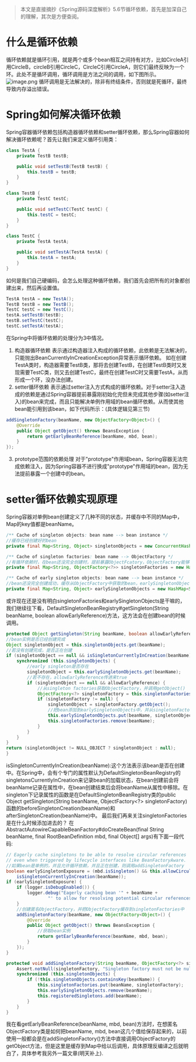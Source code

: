 > 本文是直接摘抄《Spring源码深度解析》5.6节循环依赖，首先是加深自己的理解，其次是方便查阅。
# 什么是循环依赖
循环依赖就是循环引用，就是两个或多个bean相互之间持有对方，比如CircleA引用CircleB，circleB引用CircleC，CircleC引用CircleA，则它们最终反映为一个环。此处不是循环调用，循环调用是方法之间的调用，如下图所示。
![image.png](https://upload-images.jianshu.io/upload_images/10236819-900d0f82707e08c7.png?imageMogr2/auto-orient/strip%7CimageView2/2/w/1240)
循环调用是无法解决的，除非有终结条件，否则就是死循环，最终导致内存溢出错误。
# Spring如何解决循环依赖
Spring容器循环依赖包括构造器循环依赖和setter循环依赖，那么Spring容器如何解决循环依赖呢？首先让我们来定义循环引用类：
```java
class TestA {
    private TestB testB;

    public void setTestB(TestB testB) {
        this.testB = testB;
    }
}

class TestB {
    private TestC testC;

    public void setTestC(TestC testC) {
        this.testC = testC;
    }
}

class TestC {
    private TestA testA;

    public void setTestA(TestA testA) {
        this.testA = testA;
    }
}
```
如何是我们自己硬编码，会怎么处理这种循环依赖，我们首先会把所有的对象都创建出来，然后再设置值。
```java
TestA testA = new TestA();
TestB testB = new TestB();
TestC testC = new TestC();
testA.setTestB(testB);
testB.setTestC(testC);
testC.setTestA(testA);
```
在Spring中将循环依赖的处理分为3中情况。
1. 构造器循环依赖
表示通过构造器注入构成的循环依赖，此依赖是无法解决的，只能抛出BeanCurrentlyInCreationException异常表示循环依赖。
如在创建TestA类时，构造器需要TestB类，那将去创建TestB，在创建TestB类时又发现需要TestC类，则又去创建TestC，最终在创建TestC时又需要TestA，从而形成一个环，没办法创建。
2. setter循环依赖
表示通过setter注入方式构成的循环依赖。对于setter注入造成的依赖是通过Spring容器提前暴露刚初始化完但未完成其他步骤(如setter注入)的bean来完成，而且只能解决单例作用域的bean循环依赖。从而使其他bean能引用到该bean，如下代码所示：(具体逻辑见第三节)
```java
addSingletonFactory(beanName, new ObjectFactory<Object>() {
    @Override
    public Object getObject() throws BeansException {
        return getEarlyBeanReference(beanName, mbd, bean);
    }
});
```
3. prototype范围的依赖处理
对于"prototype"作用域bean，Spring容器无法完成依赖注入，因为Spring容器不进行换成"prototype"作用域的bean，因为无法提前暴露一个创建中的bean。
# setter循环依赖实现原理
Spring容器对单例bean创建定义了几种不同的状态，并缓存中不同的Map中，Map的key值都是beanName。
```java
/** Cache of singleton objects: bean name --> bean instance */
//缓存已经创建好的bean
private final Map<String, Object> singletonObjects = new ConcurrentHashMap<String, Object>(256);

/** Cache of singleton factories: bean name --> ObjectFactory */
//有循环依赖时，在bean还没完全创建时，提前暴露ObjectFcatory，ObjectFactory能够获取bean。
private final Map<String, ObjectFactory<?>> singletonFactories = new HashMap<String, ObjectFactory<?>>(16);

/** Cache of early singleton objects: bean name --> bean instance */
//bean还没完全创建成功，缓存从ObjectFactory中获取的bean，earlySingletonObjects和singletonFactories只能其中一个缓存bean。
private final Map<String, Object> earlySingletonObjects = new HashMap<String, Object>(16);
```
或许现在还是没有明白singletonFactories和earlySingletonObjects是干嘛的，我们继续往下看，DefaultSingletonBeanRegistry#getSingleton(String beanName, boolean allowEarlyReference)方法，这方法会在创建bean的时候调用。
```java
protected Object getSingleton(String beanName, boolean allowEarlyReference) {
//bean实例是否已经创建完成
Object singletonObject = this.singletonObjects.get(beanName);
//若没有创建完成，是否正在创建
if (singletonObject == null && isSingletonCurrentlyInCreation(beanName)) {
    synchronized (this.singletonObjects) {
        //early singleton是否存在
        singletonObject = this.earlySingletonObjects.get(beanName);
        //若不存在，allowEarlyReference传进来true
        if (singletonObject == null && allowEarlyReference) {
            //从singleton factories获取ObjectFactory，并调用getObject()
            ObjectFactory<?> singletonFactory = this.singletonFactories.get(beanName);
            if (singletonFactory != null) {
                singletonObject = singletonFactory.getObject();
                //把bean添加到earlySingletonObjects中，并从singletonFactories移除
                this.earlySingletonObjects.put(beanName, singletonObject);
                this.singletonFactories.remove(beanName);
            }
        }
    }
}
return (singletonObject != NULL_OBJECT ? singletonObject : null);
}
```
isSingletonCurrentlyInCreation(beanName):这个方法表示该bean是否在创建中。在Spring中，会有个专门的属性默认为DefaultSingletonBeanRegistry的singletonsCurrentlyInCreation来记录bean的加载状态，在bean创建前会将beanName记录在属性中，在bean创建结束后会将beanName从属性中移除。在singleton下记录属性的函数是在DefaultSingletonBeanRegistry类的public Object getSingleton(String beanName, ObjectFactory<?> singletonFactory)函数的beforeSingletonCreation(beanName)和afterSingletonCreation(beanName)中。
最后我们再来关注singletonFactories是在什么时候添加进去的？
在AbstractAutowireCapableBeanFactory#doCreateBean(final String beanName, final RootBeanDefinition mbd, final Object[] args)有下面一段代码:
```java
// Eagerly cache singletons to be able to resolve circular references
// even when triggered by lifecycle interfaces like BeanFactoryAware.
//如果bean是单例的，并且允许循环依赖，并且正在创建，则调用addSingletonFactory
boolean earlySingletonExposure = (mbd.isSingleton() && this.allowCircularReferences &&
    isSingletonCurrentlyInCreation(beanName));
if (earlySingletonExposure) {
    if (logger.isDebugEnabled()) {
        logger.debug("Eagerly caching bean '" + beanName +
                "' to allow for resolving potential circular references");
    }
    //创建匿名ObjectFactory，并把ObjectFactory缓存到singletonFactories中
    addSingletonFactory(beanName, new ObjectFactory<Object>() {
        @Override
        public Object getObject() throws BeansException {
            //获取bean实例
            return getEarlyBeanReference(beanName, mbd, bean);
        }
    });
}
```
```java
protected void addSingletonFactory(String beanName, ObjectFactory<?> singletonFactory) {
    Assert.notNull(singletonFactory, "Singleton factory must not be null");
    synchronized (this.singletonObjects) {
        if (!this.singletonObjects.containsKey(beanName)) {
            this.singletonFactories.put(beanName, singletonFactory);
            this.earlySingletonObjects.remove(beanName);
            this.registeredSingletons.add(beanName);
        }
    }
}
```
我在看getEarlyBeanReference(beanName, mbd, bean)方法时，在想匿名ObjectFactory类是如何把beanName, mbd, bean这几个值给保存起来的，以前使用一般都会是在addSingletonFactory()方法中直接调用ObjectFactory的getObject方法，但是这里是缓存到Map中给以后调用，具体原理反编译之后就明白了，具体参考我另外一篇文章(明天补上).